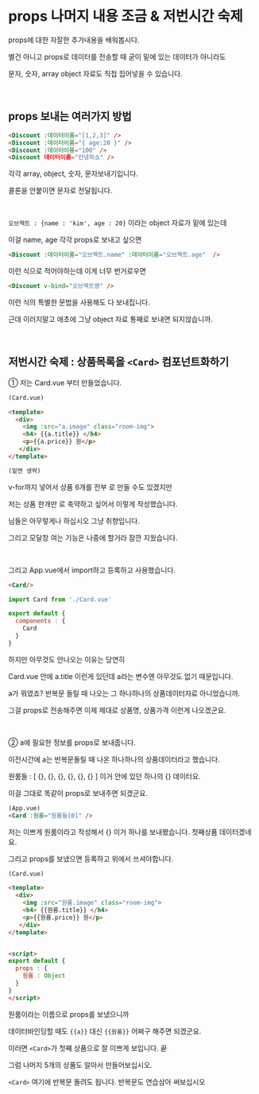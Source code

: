 # props 나머지 내용 조금 & 저번시간 숙제

props에 대한 자잘한 추가내용을 배워봅시다.

별건 아니고 props로 데이터를 전송할 때 굳이 밑에 있는 데이터가 아니라도

문자, 숫자, array object 자료도 직접 집어넣을 수 있습니다. 

<br/>

## props 보내는 여러가지 방법

```html
<Discount :데이터이름="[1,2,3]" />
<Discount :데이터이름="{ age:20 }" />
<Discount :데이터이름="100" />
<Discount 데이터이름="안녕하쇼" />
```

각각 array, object, 숫자, 문자보내기입니다.

콜론을 안붙이면 문자로 전달됩니다.

<br/>

`오브젝트 : {name : 'kim', age : 20}` 이라는 object 자료가 밑에 있는데

이걸 name, age 각각 props로 보내고 싶으면 

```html
<Discount :데이터이름="오브젝트.name" :데이터이름="오브젝트.age"  />
```

이런 식으로 적어야하는데 이게 너무 번거로우면

```html
<Discount v-bind="오브젝트명" />
```

이런 식의 특별한 문법을 사용해도 다 보내집니다.

근데 이러지말고 애초에 그냥 object 자료 통째로 보내면 되지않습니까. 

<br/>

## 저번시간 숙제 : 상품목록을 `<Card>` 컴포넌트화하기

① 저는 Card.vue 부터 만들었습니다.

```html
(Card.vue)

<template>
  <div>
    <img :src="a.image" class="room-img">
    <h4> {{a.title}} </h4>
    <p>{{a.price}} 원</p>
   </div>
</template>

(밑엔 생략)
```
v-for까지 넣어서 상품 6개를 전부 <Card>로 만들 수도 있겠지만

저는 상품 한개만 <Card>로 축약하고 싶어서 이렇게 작성했습니다.

님들은 아무렇게나 하십시오 그냥 취향입니다.  

그리고 모달창 여는 기능은 나중에 할거라 잠깐 지웠습니다.

<br/>

그리고 App.vue에서 import하고 등록하고 사용했습니다.

```html
<Card/>
```

```js
import Card from './Card.vue'

export default {
  components : { 
    Card
  }
}
```

하지만 아무것도 안나오는 이유는 당연히 

Card.vue 안에 a.title 이런게 있던데 a라는 변수엔 아무것도 없기 때문입니다.

a가 뭐였죠? 반복문 돌릴 때 나오는 그 하나하나의 상품데이터자료 아니었습니까.

그걸 props로 전송해주면 이제 제대로 상품명, 상품가격 이런게 나오겠군요.

<br/>

② a에 필요한 정보를 props로 보내줍니다.

이전시간에 a는 반복문돌릴 때 나온 하나하나의 상품데이터라고 했습니다.

원룸들 : [ {}, {}, {}, {}, {}, {} ] 이거 안에 있던 하나의 {} 데이터요.

이걸 그대로 똑같이 props로 보내주면 되겠군요.

```html
(App.vue)
<Card :원룸="원룸들[0]" />
```
저는 이쁘게 원룸이라고 작성해서 {} 이거 하나를 보내봤습니다. 첫째상품 데이터겠네요. 

그리고 props를 보냈으면 등록하고 위에서 쓰셔야합니다. 

```html
(Card.vue)

<template>
  <div>
    <img :src="원룸.image" class="room-img">
    <h4> {{원룸.title}} </h4>
    <p>{{원룸.price}} 원</p>
   </div>
</template>


<script>
export default {
  props : {
    원룸 : Object
  }
}
</script>
```

원룸이라는 이름으로 props를 보냈으니까

데이터바인딩할 때도 `{{a}}` 대신 `{{원룸}}` 어쩌구 해주면 되겠군요. 

이러면 `<Card>`가 첫째 상품으로 잘 이쁘게 보입니다. 끝 

그럼 나머지 5개의 상품도 알아서 만들어보십시오. 

`<Card>` 여기에 반복문 돌려도 됩니다. 반복문도 연습삼아 써보십시오
